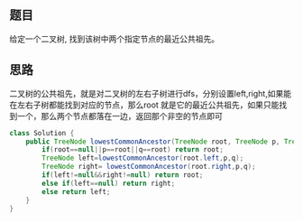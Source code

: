 ## 题目
给定一个二叉树, 找到该树中两个指定节点的最近公共祖先。

## 思路
二叉树的公共祖先，就是对二叉树的左右子树进行dfs，分别设置left,right,如果能在左右子树都能找到对应的节点，那么root
就是它的最近公共祖先，如果只能找到一个，那么两个节点都落在一边，返回那个非空的节点即可
```java
class Solution {
    public TreeNode lowestCommonAncestor(TreeNode root, TreeNode p, TreeNode q) {
        if(root==null||p==root||q==root) return root;
        TreeNode left=lowestCommonAncestor(root.left,p,q);
        TreeNode right= lowestCommonAncestor(root.right,p,q);
        if(left!=null&&right!=null) return root;
        else if(left==null) return right;
        else return left;
    }
}
```
